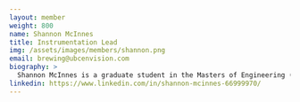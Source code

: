 ```yaml
---
layout: member
weight: 800
name: Shannon McInnes
title: Instrumentation Lead
img: /assets/images/members/shannon.png
email: brewing@ubcenvision.com
biography: > 
  Shannon McInnes is a graduate student in the Masters of Engineering (M.Eng) Mechatronics Design program at UBC with a background in biomedical and clinical engineering. With a passion for instrumentation and design and a love of beer, it was only natural that she join the CHBeer team and work to help improve the brewing process through the integration of sensor systems. Shannon’s work this term has been focussed on the hardware setup and configuration of the temperature sensors and pH sensor using system on a chip (SoC) technology. Her favourite aspect of the CHBeer team is the opportunity to work collaboratively with the other sub-teams to create something everyone can enjoy, a good beer.
linkedin: https://www.linkedin.com/in/shannon-mcinnes-66999970/
---
```

